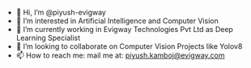 - 👋 Hi, I’m @piyush-evigway
- 👀 I’m interested in Artificial Intelligence and Computer Vision
- 🌱 I’m currently working in Evigway Technologies Pvt Ltd as Deep Learning Specialist
- 💞️ I’m looking to collaborate on Computer Vision Projects like Yolov8
- 📫 How to reach me: mail me at: piyush.kamboj@evigway.com

<!---
piyush-evigway/piyush-evigway is a ✨ special ✨ repository because its `README.md` (this file) appears on your GitHub profile.
You can click the Preview link to take a look at your changes.
--->
